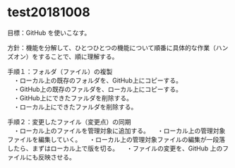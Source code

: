 # test20181008
目標：GitHub を使いこなす。

方針：機能を分解して、ひとつひとつの機能について順番に具体的な作業（ハンズオン）をすることで、順に理解する。

手順１：フォルダ（ファイル）の複製  
　・ローカル上の既存のフォルダを、GitHub上にコピーする。  
　・GitHub上の既存のファルダを、ローカル上にコピーする。  
　・GitHub上にできたファルダを削除する。  
　・ローカル上にできたファルダを削除する。  
    
手順２：変更したファイル（変更点）の同期  
　・ローカル上のファイルを管理対象に追加する。
　・ローカル上の管理対象ファイルを編集していく。
　・ローカル上の管理対象ファイルの編集が一段落したら、まずはローカル上で版を切る。
　・ファイルの変更を、GitHub 上のファイルにも反映させる。  

